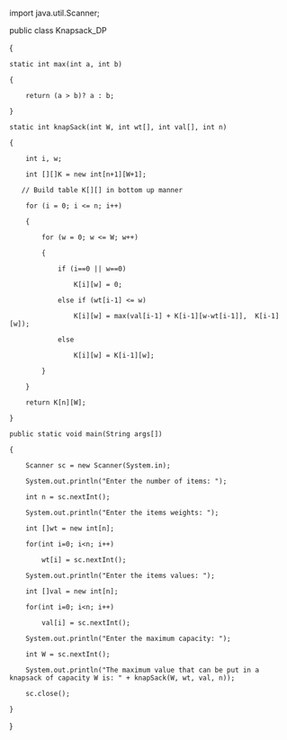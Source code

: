import java.util.Scanner;
 
public class Knapsack_DP 

{
    
    static int max(int a, int b) 
    
    { 
        
        return (a > b)? a : b; 
    
    }
    
    static int knapSack(int W, int wt[], int val[], int n)
    
    {
        
        int i, w;
        
        int [][]K = new int[n+1][W+1];
 
	   // Build table K[][] in bottom up manner
        
        for (i = 0; i <= n; i++)
        
        {
            
            for (w = 0; w <= W; w++)
            
            {
                
                if (i==0 || w==0)
                    
                    K[i][w] = 0;
                
                else if (wt[i-1] <= w)
                    
                    K[i][w] = max(val[i-1] + K[i-1][w-wt[i-1]],  K[i-1][w]);
                
                else
                    
                    K[i][w] = K[i-1][w];
            
            }
        
        }
 
        return K[n][W];
    
    }
 
    public static void main(String args[])
    
    {
        
        Scanner sc = new Scanner(System.in);
        
        System.out.println("Enter the number of items: ");
        
        int n = sc.nextInt();
        
        System.out.println("Enter the items weights: ");
        
        int []wt = new int[n];
        
        for(int i=0; i<n; i++)
            
            wt[i] = sc.nextInt();
 
        System.out.println("Enter the items values: ");
        
        int []val = new int[n];
        
        for(int i=0; i<n; i++)
            
            val[i] = sc.nextInt();
 
        System.out.println("Enter the maximum capacity: ");
        
        int W = sc.nextInt();
 
        System.out.println("The maximum value that can be put in a knapsack of capacity W is: " + knapSack(W, wt, val, n));
        
        sc.close();
    
    }

}
